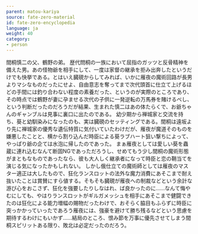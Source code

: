 ```yaml
---
parent: matou-kariya
source: fate-zero-material
id: fate-zero-encyclopedia
language: ja
weight: 40
category:
- person
---
```


間桐慎二の父、鶴野の弟。
歴代問桐の一族において屈指のガッツと反骨精神を備えた男。あの怪物爺を相手にして、一度は家督の継承を拒み出奔したというだけでも快挙である。とはいえ臓硯からしてみれば、いかに雁夜の魔術回路が長男よりマシなものだったにせよ、自由意志を奪ってまで次代頭首に仕立て上げるほどの手間には釣り合わない程度の素養だった、というのが実際のところであり、その時点では鶴野が妻に孕ませる次代の子供に一発逆転の万馬券を賭けるべし、という判断だったのだろうだが結果、生まれた慎二はあの体たらくで、お爺ちゃんのギャンブルは見事に裏口に出たのである。
幼少期から禅城家と交流を持ち、葵と幼馴染みになったのも、実は臓硯のセッティングである。間桐は遠坂より先に禅城家の優秀な遺伝特質に気付いていたわけだが、雁夜が魔道そのものを嫌悪したことと、横から割り込んだ時臣による葵ラブハート狙い撃ちによって、やっぱり爺の企ては水泡に帰したのであった。
まぁ雁夜としては愛しい葵を蟲蔵に連れ込むなんて断固NGであっただろうし、せめてもう少し間桐の魔術形態がまともなものであったなら、彼も大人しく継承者になって時臣と恋の鞘当てを演じる気になったかもしれない。
しかし俄仕立ての魔術師としては雁夜のマスター適正は大したもので、狂化ランスロットの法外な魔力消費にあそこまで耐え抜いたことは賞賛にすら値する。そもそも臓硯が雁夜への制裁などという余計な游び心をおこさず、狂化を強要したりしなはれ、ば良かったのに……なんて悔やむにしても、やはりランスロットがギルガメッシュを相手にあそこまで健闘できたのは狂化による能力増幅の賜物だったわけで、おそらく脇目もふらずに時臣に突っかかっていったであろう雁夜には、強豪を避けて勝ち残るなどという思慮を期待するわけにもいかず……結局のところ、恨み節を万事に優先させてしまう間桐スピリットある限り、敗北は必定だったのだろう。
